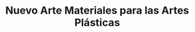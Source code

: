 ---
title: "Nuevo Arte Materiales para las Artes Plásticas"
url: /toluca-de-lerdo/nuevo-arte-materiales-para-las-artes-plasticas/
shop: arte
---